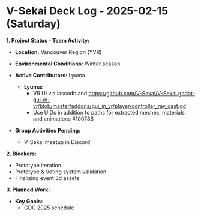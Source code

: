 # V-Sekai Deck Log - 2025-02-15 (Saturday)

**1. Project Status - Team Activity:**

- **Location:** Vancouver Region (YVR)
- **Environmental Conditions:** Winter season
- **Active Contributors:** Lyuma

  - **Lyuma:**
    - VR UI via lassodb and https://github.com/V-Sekai/V-Sekai.godot-gui-in-vr/blob/master/addons/gui_in_vr/player/controller_ray_cast.gd
    - Use UIDs in addition to paths for extracted meshes, materials and animations #100786 

- **Group Activities Pending:**
  - V-Sekai meetup in Discord

**2. Blockers:**
  - Prototype iteration
  - Prototype & Voting system validation
  - Finalizing event 3d assets

**3. Planned Work:**

- **Key Goals:**
  - GDC 2025 schedule
